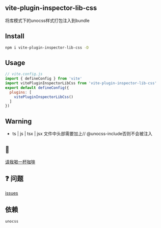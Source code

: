 ## vite-plugin-inspector-lib-css
将库模式下的unocss样式打包注入到bundle

## Install
```bash
npm i vite-plugin-inspector-lib-css -D
```

## Usage
```js
// vite.config.js
import { defineConfig } from 'vite'
import vitePluginInspectorLibCss from 'vite-plugin-inspector-lib-css'
export default defineConfig({
  plugins: [
    vitePluginInspectorLibCss()
  ]
})
```

## Warning
- ts | js | tsx | jsx 文件中头部需要加上// @unocss-include否则不会被注入



## :tea: 
[请我喝一杯咖啡](https://github.com/Simon-He95/sponsor)



## :question: 问题
[issues](https://github.com/Simon-He95/vite-plugin-inspector-lib-css/issues)

## 依赖
`unocss`
